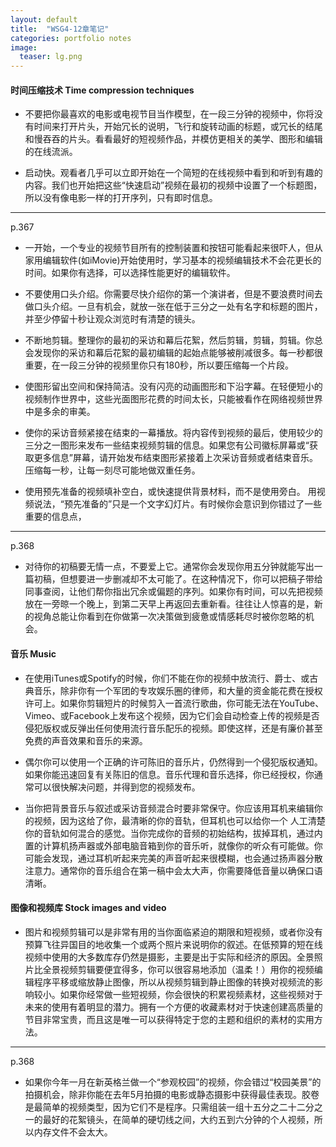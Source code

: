```yaml
---
layout: default
title:  "WSG4-12章笔记"
categories: portfolio notes
image:
  teaser: lg.png
---
```

#### 时间压缩技术 Time compression techniques
- 不要把你最喜欢的电影或电视节目当作模型，在一段三分钟的视频中，你将没有时间来打开片头，开始冗长的说明，飞行和旋转动画的标题，或冗长的结尾和慢吞吞的片头。看看最好的短视频作品，并模仿更相关的美学、图形和编辑的在线流派。

- 启动快。观看者几乎可以立即开始在一个简短的在线视频中看到和听到有趣的内容。我们也开始把这些“快速启动”视频在最初的视频中设置了一个标题图，所以没有像电影一样的打开序列，只有即时信息。


---
p.367
- 一开始，一个专业的视频节目所有的控制装置和按钮可能看起来很吓人，但从家用编辑软件(如iMovie)开始使用时，学习基本的视频编辑技术不会花更长的时间。如果你有选择，可以选择性能更好的编辑软件。


- 不要使用口头介绍。你需要尽快介绍你的第一个演讲者，但是不要浪费时间去做口头介绍。一旦有机会，就放一张在低于三分之一处有名字和标题的图片，并至少停留十秒让观众浏览时有清楚的镜头。



- 不断地剪辑。整理你的最初的采访和幕后花絮，然后剪辑，剪辑，剪辑。你总会发现你的采访和幕后花絮的最初编辑的起始点能够被削减很多。每一秒都很重要，在一段三分钟的视频里你只有180秒，所以要压缩每一个片段。


- 使图形留出空间和保持简洁。没有闪亮的动画图形和下沿字幕。在轻便短小的视频制作世界中，这些光面图形花费的时间太长，只能被看作在网络视频世界中是多余的审美。


- 使你的采访音频紧接在结束的一幕播放。将内容传到视频的最后，使用较少的三分之一图形来发布一些结束视频剪辑的信息。如果您有公司徽标屏幕或“获取更多信息”屏幕，请开始发布结束图形紧接着上次采访音频或者结束音乐。压缩每一秒，让每一刻尽可能地做双重任务。


- 使用预先准备的视频填补空白，或快速提供背景材料，而不是使用旁白。 用视频说法，“预先准备的”只是一个文字幻灯片。有时候你会意识到你错过了一些重要的信息点，

---
p.368

- 对待你的初稿要无情一点，不要爱上它。通常你会发现你用五分钟就能写出一篇初稿，但想要进一步删减却不太可能了。在这种情况下，你可以把稿子带给同事查阅，让他们帮你指出冗余或偏题的序列。如果你有时间，可以先把视频放在一旁晾一个晚上，到第二天早上再返回去重新看。往往让人惊喜的是，新的视角总能让你看到在你做第一次决策做到疲惫或情感耗尽时被你忽略的机会。


#### 音乐 Music
- 在使用iTunes或Spotify的时候，你们不能在你的视频中放流行、爵士、或古典音乐，除非你有一个军团的专攻娱乐圈的律师，和大量的资金能花费在授权许可上。如果你剪辑短片的时候剪入一首流行歌曲，你可能无法在YouTube、 Vimeo、或Facebook上发布这个视频，因为它们会自动检查上传的视频是否侵犯版权或反弹出任何使用流行音乐配乐的视频。即使这样，还是有廉价甚至免费的声音效果和音乐的来源。

- 偶尔你可以使用一个正确的许可陈旧的音乐片，仍然得到一个侵犯版权通知。如果你能迅速回复有关陈旧的信息。音乐代理和音乐选择，你已经授权，你通常可以很快解决问题，并得到您的视频发布。

- 当你把背景音乐与叙述或采访音频混合时要非常保守。你应该用耳机来编辑你的视频，因为这给了你，最清晰的你的音轨，但耳机也可以给你一个
人工清楚你的音轨如何混合的感觉。当你完成你的音频的初始结构，拔掉耳机，通过内置的计算机扬声器或外部电脑音箱到你的音乐听，就像你的听众有可能做。你可能会发现，通过耳机听起来完美的声音听起来很模糊，也会通过扬声器分散注意力。通常你的音乐组合在第一稿中会太大声，你需要降低音量以确保口语清晰。


#### 图像和视频库 Stock images and video
- 图片和视频剪辑可以是非常有用的当你面临紧迫的期限和短视频，或者你没有预算飞往异国目的地收集一个或两个照片来说明你的叙述。在低预算的短在线视频中使用的大多数库存仍然是摄影，主要是出于实际和经济的原因。全景照片比全景视频剪辑要便宜得多，你可以很容易地添加（温柔！）用你的视频编辑程序平移或缩放静止图像，所以从视频剪辑到静止图像的转换对视频流的影响较小。如果你经常做一些短视频，你会很快的积累视频素材，这些视频对于未来的使用有着明显的潜力。拥有一个方便的收藏素材对于快速创建高质量的节目非常宝贵，而且这是唯一可以获得特定于您的主题和组织的素材的实用方法。
---
p.368
- 如果你今年一月在新英格兰做一个“参观校园”的视频，你会错过“校园美景”的拍摄机会，除非你能在去年5月拍摄的电影或静态摄影中获得最佳表现。胶卷是最简单的视频类型，因为它们不是程序。只需组装一组十五分之二十二分之一的最好的花絮镜头，在简单的硬切线之间，大约五到六分钟的个人视频，所以内存文件不会太大。
